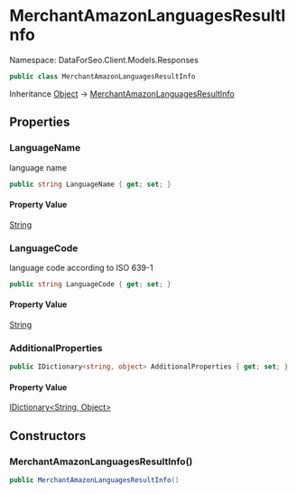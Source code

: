 # MerchantAmazonLanguagesResultInfo

Namespace: DataForSeo.Client.Models.Responses

```csharp
public class MerchantAmazonLanguagesResultInfo
```

Inheritance [Object](https://docs.microsoft.com/en-us/dotnet/api/system.object) → [MerchantAmazonLanguagesResultInfo](./dataforseo.client.models.responses.merchantamazonlanguagesresultinfo.md)

## Properties

### **LanguageName**

language name

```csharp
public string LanguageName { get; set; }
```

#### Property Value

[String](https://docs.microsoft.com/en-us/dotnet/api/system.string)<br>

### **LanguageCode**

language code according to ISO 639-1

```csharp
public string LanguageCode { get; set; }
```

#### Property Value

[String](https://docs.microsoft.com/en-us/dotnet/api/system.string)<br>

### **AdditionalProperties**

```csharp
public IDictionary<string, object> AdditionalProperties { get; set; }
```

#### Property Value

[IDictionary&lt;String, Object&gt;](https://docs.microsoft.com/en-us/dotnet/api/system.collections.generic.idictionary-2)<br>

## Constructors

### **MerchantAmazonLanguagesResultInfo()**

```csharp
public MerchantAmazonLanguagesResultInfo()
```
